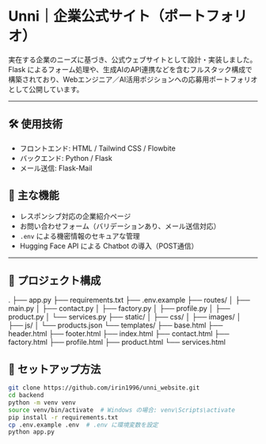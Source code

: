 # Unni｜企業公式サイト（ポートフォリオ）

実在する企業のニーズに基づき、公式ウェブサイトとして設計・実装しました。  
Flask によるフォーム処理や、生成AIのAPI連携などを含むフルスタック構成で構築されており、Webエンジニア／AI活用ポジションへの応募用ポートフォリオとして公開しています。

---

## 🛠️ 使用技術

- フロントエンド: HTML / Tailwind CSS / Flowbite
- バックエンド: Python / Flask
- メール送信: Flask-Mail

## 🔑 主な機能

- レスポンシブ対応の企業紹介ページ
- お問い合わせフォーム（バリデーションあり、メール送信対応）
- `.env` による機密情報のセキュアな管理
- Hugging Face API による Chatbot の導入（POST通信）

---

## 📁 プロジェクト構成

.
├── app.py
├── requirements.txt
├── .env.example
├── routes/
│ ├── main.py
│ ├── contact.py
│ ├── factory.py
│ ├── profile.py
│ ├── product.py
│ └── services.py
├── static/
│ ├── css/
│ ├── images/
│ ├── js/
│ └── products.json
└── templates/
├── base.html
├── header.html
├── footer.html
├── index.html
├── contact.html
├── factory.html
├── profile.html
├── product.html
└── services.html

## 🚀 セットアップ方法

```bash
git clone https://github.com/irin1996/unni_website.git
cd backend
python -m venv venv
source venv/bin/activate  # Windows の場合: venv\Scripts\activate
pip install -r requirements.txt
cp .env.example .env  # .env に環境変数を設定
python app.py